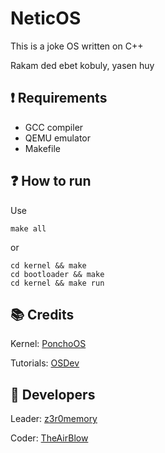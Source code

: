 # NeticOS
This is a joke OS written on C++

Rakam ded ebet kobuly, yasen huy

## ❗️ Requirements
- GCC compiler
- QEMU emulator
- Makefile

## ❓ How to run
Use
```
make all
```
or
```
cd kernel && make
cd bootloader && make
cd kernel && make run
```

## 📚 Credits
Kernel: [PonchoOS](https://github.com/absurdponcho/ponchoos)

Tutorials: [OSDev](https://wiki.osdev.org)

## 👥 Developers
Leader: [z3r0memory](https://github.com/z3r0memory)

Coder: [TheAirBlow](https://github.com/theairblow)
